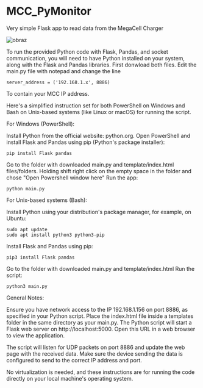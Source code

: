 # MCC_PyMonitor
Very simple Flask app to read data from the MegaCell Charger

![obraz](https://github.com/kamilzierke/MCC_PyMonitor/assets/67487992/4cd35a3c-606b-4830-a03f-6d4f37fb1a8d)

To run the provided Python code with Flask, Pandas, and socket communication, you will need to have Python installed on your system, along with the Flask and Pandas libraries. 
First donwload both files. Edit the main.py file with notepad and change the line 

    server_address = ('192.168.1.x', 8886)

To contain your MCC IP address.


Here's a simplified instruction set for both PowerShell on Windows and Bash on Unix-based systems (like Linux or macOS) for running the script.

For Windows (PowerShell):

  Install Python from the official website: python.org.
  Open PowerShell and install Flask and Pandas using pip (Python's package installer):
  
    pip install Flask pandas

Go to the folder with downloaded main.py and template/index.html files/folders.
Holding shift right click on the empty space in the folder and chose "Open Powershell window here"
Run the app:

    python main.py

For Unix-based systems (Bash):

  Install Python using your distribution's package manager, for example, on Ubuntu:

    sudo apt update
    sudo apt install python3 python3-pip

Install Flask and Pandas using pip:

    pip3 install Flask pandas

Go to the folder with downloaded main.py and template/index.html
Run the script:

    python3 main.py

General Notes:

Ensure you have network access to the IP 192.168.1.156 on port 8886, as specified in your Python script.
Place the index.html file inside a templates folder in the same directory as your main.py.
The Python script will start a Flask web server on http://localhost:5000. Open this URL in a web browser to view the application.

The script will listen for UDP packets on port 8886 and update the web page with the received data. 
Make sure the device sending the data is configured to send to the correct IP address and port.

No virtualization is needed, and these instructions are for running the code directly on your local machine's operating system.
